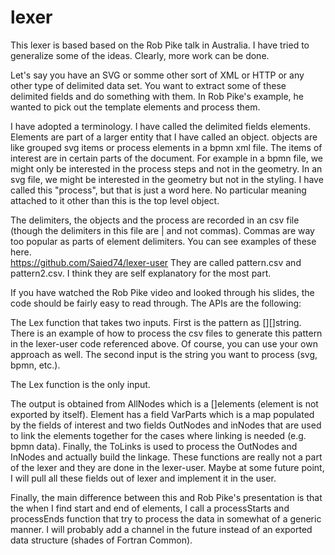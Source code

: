 # lexer

This lexer is based based on the Rob Pike talk in Australia.  I have tried
to generalize some of the ideas.  Clearly, more work can be done.

Let's say you have an SVG or somme other sort of XML or HTTP or any other
type of delimited data set.  You want to extract some of these delimited
fields and do something with them.  In Rob Pike's example, he wanted to
pick out the template elements and process them.

I have adopted a terminology.  I have called the delimited fields elements.
Elements are part of a larger entity that I have called an object.  objects
are like grouped svg items or process elements in a bpmn xml file.  The
items of interest are in certain parts of the document.  For example in a
bpmn file, we might only be interested in the process steps and not in the
geometry.  In an svg file, we might be interested in the geometry but not
in the styling.  I have called this "process", but that is just a word here.
No particular meaning attached to it other than this is the top level object.

The delimiters, the objects and the process are recorded in an csv file
(though the delimiters in this file are | and not commas).  Commas are way
too popular as parts of element delimiters.  You can see examples of these
here.  
https://github.com/Saied74/lexer-user
They are called pattern.csv and pattern2.csv.  I think they are self
explanatory for the most part.

If you have watched the Rob Pike video and looked through his slides,
the code should be fairly easy to read through.  The APIs are the following:

The Lex function that takes two inputs.  First is the pattern as [][]string.
There is an example of how to process the csv files to generate this pattern
in the lexer-user code referenced above. Of course, you can use your own
approach as well.  The second input is the string you want to process (svg,
bpmn, etc.).

The Lex function is the only input.

The output is obtained from AllNodes which is a []elements (element is
not exported by itself).  Element has a field VarParts which is a map
populated by the fields of interest and two fields OutNodes and inNodes
that are used to link the elements together for the cases where linking
is needed (e.g. bpmn data).  Finally, the ToLinks is used to process
the OutNodes and InNodes and actually build the linkage.  These functions
are really not a part of the lexer and they are done in the lexer-user.
Maybe at some future point, I will pull all these fields out of lexer
and implement it in the user.  

Finally, the main difference between this and Rob Pike's presentation
is that the when I find start and end of elements, I call a processStarts
and processEnds function that try to process the data in somewhat of a
generic manner.  I will probably add a channel in the future instead
of an exported data structure (shades of Fortran Common).
